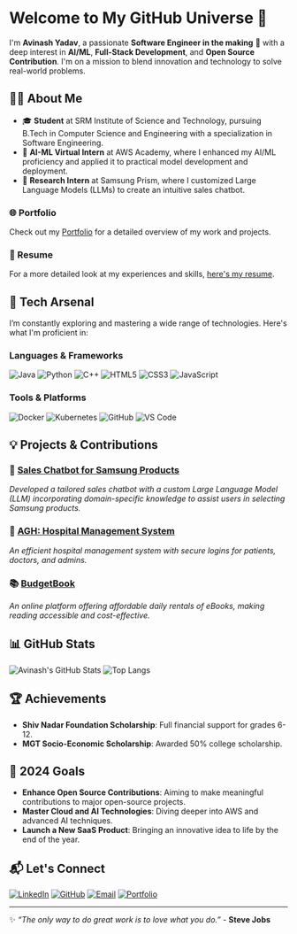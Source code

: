 # Welcome to My GitHub Universe 🌌



I'm **Avinash Yadav**, a passionate **Software Engineer in the making** 🚀 with a deep interest in **AI/ML**, **Full-Stack Development**, and **Open Source Contribution**. I'm on a mission to blend innovation and technology to solve real-world problems.

## 🧑‍💻 About Me

- 🎓 **Student** at SRM Institute of Science and Technology, pursuing B.Tech in Computer Science and Engineering with a specialization in Software Engineering.
- 🧠 **AI-ML Virtual Intern** at AWS Academy, where I enhanced my AI/ML proficiency and applied it to practical model development and deployment.
- 🏅 **Research Intern** at Samsung Prism, where I customized Large Language Models (LLMs) to create an intuitive sales chatbot.

### 🌐 Portfolio
Check out my [Portfolio](https://avinashyadavofficial.github.io/portfolio/) for a detailed overview of my work and projects.

### 💼 Resume
For a more detailed look at my experiences and skills, [here's my resume](https://github.com/avinashyadavofficial/avinash_resume.pdf).

## 🚀 Tech Arsenal

I’m constantly exploring and mastering a wide range of technologies. Here's what I'm proficient in:

### Languages & Frameworks
![Java](https://img.shields.io/badge/Java-ED8B00?style=for-the-badge&logo=java&logoColor=white)
![Python](https://img.shields.io/badge/Python-3776AB?style=for-the-badge&logo=python&logoColor=white)
![C++](https://img.shields.io/badge/C++-00599C?style=for-the-badge&logo=c%2B%2B&logoColor=white)
![HTML5](https://img.shields.io/badge/HTML5-E34F26?style=for-the-badge&logo=html5&logoColor=white)
![CSS3](https://img.shields.io/badge/CSS3-1572B6?style=for-the-badge&logo=css3&logoColor=white)
![JavaScript](https://img.shields.io/badge/JavaScript-323330?style=for-the-badge&logo=javascript&logoColor=F7DF1E)

### Tools & Platforms
![Docker](https://img.shields.io/badge/Docker-2496ED?style=for-the-badge&logo=docker&logoColor=white)
![Kubernetes](https://img.shields.io/badge/Kubernetes-326CE5?style=for-the-badge&logo=kubernetes&logoColor=white)
![GitHub](https://img.shields.io/badge/GitHub-181717?style=for-the-badge&logo=github)
![VS Code](https://img.shields.io/badge/VS%20Code-007ACC?style=for-the-badge&logo=visual-studio-code&logoColor=white)

## 💡 Projects & Contributions

### 🌟 [Sales Chatbot for Samsung Products](https://github.com/avinashyadavofficial/sales-chatbot)
*Developed a tailored sales chatbot with a custom Large Language Model (LLM) incorporating domain-specific knowledge to assist users in selecting Samsung products.*

### 🏥 [AGH: Hospital Management System](https://github.com/avinashyadavofficial/agh-hospital-management)
*An efficient hospital management system with secure logins for patients, doctors, and admins.*

### 📚 [BudgetBook](https://github.com/avinashyadavofficial/budgetbook)
*An online platform offering affordable daily rentals of eBooks, making reading accessible and cost-effective.*

## 📊 GitHub Stats

![Avinash's GitHub Stats](https://github-readme-stats.vercel.app/api?username=avinashyadavofficial&show_icons=true&theme=radical)
![Top Langs](https://github-readme-stats.vercel.app/api/top-langs/?username=avinashyadavofficial&layout=compact&theme=radical)

## 🏆 Achievements

- **Shiv Nadar Foundation Scholarship**: Full financial support for grades 6-12.
- **MGT Socio-Economic Scholarship**: Awarded 50% college scholarship.

## 🎯 2024 Goals

- **Enhance Open Source Contributions**: Aiming to make meaningful contributions to major open-source projects.
- **Master Cloud and AI Technologies**: Diving deeper into AWS and advanced AI techniques.
- **Launch a New SaaS Product**: Bringing an innovative idea to life by the end of the year.

## 📬 Let's Connect

[![LinkedIn](https://img.shields.io/badge/LinkedIn-0077B5?style=for-the-badge&logo=linkedin&logoColor=white)](https://www.linkedin.com/in/avinashyadav03/)
[![GitHub](https://img.shields.io/badge/GitHub-181717?style=for-the-badge&logo=github)](https://github.com/avinashyadavofficial)
[![Email](https://img.shields.io/badge/Email-D14836?style=for-the-badge&logo=gmail&logoColor=white)](mailto:ar5840@srmist.edu.in)
[![Portfolio](https://img.shields.io/badge/Portfolio-FF6F61?style=for-the-badge&logo=portfolio&logoColor=white)](https://avinashyadavofficial.github.io/portfolio/)

---

✨ *“The only way to do great work is to love what you do.”* - **Steve Jobs**

